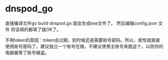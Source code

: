 # dnspod_go

直接编译文件go build dnspod.go 就会生成exe文件了。
然后编辑config.json 文件
将该填的都填了就OK了。


不用token的原因：token会过期，到时候还是需要账号密码。所以，索性就直接使用账号密码了。建议独立一个账号在搞，不建议使用主账号来跑这个，以防你的电脑被黑了账号被盗。
